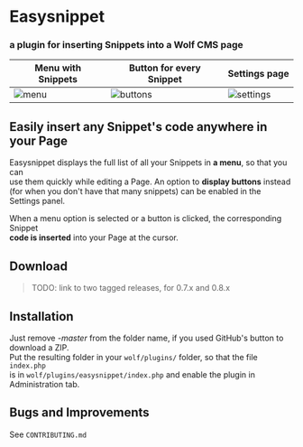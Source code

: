 # Easysnippet
### a plugin for inserting Snippets into a Wolf CMS page

| Menu with Snippets | Button for every Snippet | Settings page |
| --- | --- | --- |
| ![menu](https://cloud.githubusercontent.com/assets/132863/17196247/eca53c02-546b-11e6-9f43-797820f36652.png) | ![buttons](https://cloud.githubusercontent.com/assets/132863/17196259/f94170a2-546b-11e6-8873-9dbdbac8fd7e.png) | ![settings](https://cloud.githubusercontent.com/assets/132863/17196246/eca39a46-546b-11e6-899b-5fe07fb0d31a.png) |


## Easily insert any Snippet's code anywhere in your Page

Easysnippet displays the full list of all your Snippets in **a menu**, so that you can  
use them quickly while editing a Page. An option to **display buttons** instead  
(for when you don't have that many snippets) can be enabled in the Settings panel.

When a menu option is selected or a button is clicked, the corresponding Snippet  
**code is inserted** into your Page at the cursor.


## Download

> TODO: link to two tagged releases, for 0.7.x and 0.8.x

## Installation

Just remove *-master* from the folder name, if you used GitHub's button to download a ZIP.  
Put the resulting folder in your `wolf/plugins/` folder, so that the file `index.php`  
is in `wolf/plugins/easysnippet/index.php` and enable the plugin in Administration tab.


## Bugs and Improvements

See `CONTRIBUTING.md`


